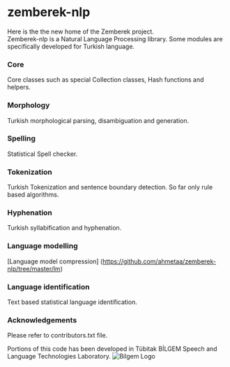 zemberek-nlp
============
Here is the the new home of the Zemberek project.  
Zemberek-nlp is a Natural Language Processing library. Some modules are specifically developed for Turkish language.

### Core

Core classes such as special Collection classes, Hash functions and helpers.

### Morphology

Turkish morphological parsing, disambiguation and generation.

### Spelling

Statistical Spell checker.

### Tokenization

Turkish Tokenization and sentence boundary detection. So far only rule based algorithms.

### Hyphenation

Turkish syllabification and hyphenation.

### Language modelling

[Language model compression] (https://github.com/ahmetaa/zemberek-nlp/tree/master/lm)

### Language identification

Text based statistical language identification.

### Acknowledgements
Please refer to contributors.txt file.

Portions of this code has been developed in Tübitak BİLGEM Speech and Language Technologies Laboratory.
![Bilgem Logo](https://github.com/ahmetaa/zemberek-nlp/tree/docs/images/bilgem-logo.png)
